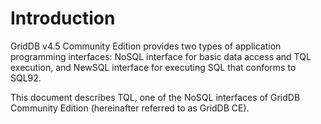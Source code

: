 # Introduction

GridDB v4.5 Community Edition provides two types of application programming interfaces: NoSQL interface for basic data access and TQL execution, and NewSQL interface for executing SQL that conforms to SQL92.

This document describes TQL, one of the NoSQL interfaces of GridDB Community Edition (hereinafter referred to as GridDB CE).
